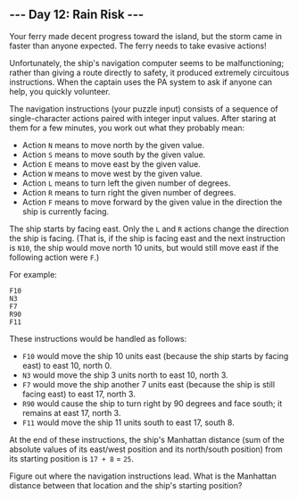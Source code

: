 ## --- Day 12: Rain Risk ---

Your ferry made decent progress toward the island, but the storm came in faster than anyone expected. The ferry needs to take evasive actions!

Unfortunately, the ship's navigation computer seems to be malfunctioning; rather than giving a route directly to safety, it produced extremely circuitous instructions. When the captain uses the PA system to ask if anyone can help, you quickly volunteer.

The navigation instructions (your puzzle input) consists of a sequence of single-character actions paired with integer input values. After staring at them for a few minutes, you work out what they probably mean:

   - Action `N` means to move north by the given value.
   - Action `S` means to move south by the given value.
   - Action `E` means to move east by the given value.
   - Action `W` means to move west by the given value.
   - Action `L` means to turn left the given number of degrees.
   - Action `R` means to turn right the given number of degrees.
   - Action `F` means to move forward by the given value in the direction the ship is currently facing.

The ship starts by facing east. Only the `L` and `R` actions change the direction the ship is facing. (That is, if the ship is facing east and the next instruction is `N10`, the ship would move north 10 units, but would still move east if the following action were `F`.)

For example:

```
F10
N3
F7
R90
F11
```

These instructions would be handled as follows:

   - `F10` would move the ship 10 units east (because the ship starts by facing east) to east 10, north 0.
   - `N3` would move the ship 3 units north to east 10, north 3.
   - `F7` would move the ship another 7 units east (because the ship is still facing east) to east 17, north 3.
   - `R90` would cause the ship to turn right by 90 degrees and face south; it remains at east 17, north 3.
   - `F11` would move the ship 11 units south to east 17, south 8.

At the end of these instructions, the ship's Manhattan distance (sum of the absolute values of its east/west position and its north/south position) from its starting position is `17 + 8` = `25`.

Figure out where the navigation instructions lead. What is the Manhattan distance between that location and the ship's starting position?
